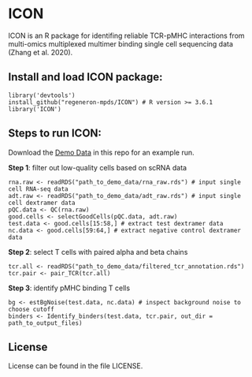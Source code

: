 # ICON
ICON is an R package for identifing reliable TCR-pMHC interactions from multi-omics multiplexed multimer binding single cell sequencing data (Zhang et al. 2020).

## Install and load ICON package:
```
library('devtools')
install_github("regeneron-mpds/ICON") # R version >= 3.6.1
library('ICON')
```
## Steps to run ICON:
Download the [Demo Data](https://github.com/regeneron-mpds/ICON/tree/master/tests/testdata/) in this repo for an example run.

**Step 1**: filter out low-quality cells based on scRNA data
```
rna.raw <- readRDS("path_to_demo_data/rna_raw.rds") # input single cell RNA-seq data
adt.raw <- readRDS("path_to_demo_data/adt_raw.rds") # input single cell dextramer data
pQC.data <- QC(rna.raw)
good.cells <- selectGoodCells(pQC.data, adt.raw)
test.data <- good.cells[15:58,] # extract test dextramer data
nc.data <- good.cells[59:64,] # extract negative control dextramer data
```
**Step 2**: select T cells with paired alpha and beta chains
```
tcr.all <- readRDS("path_to_demo_data/filtered_tcr_annotation.rds")
tcr.pair <- pair_TCR(tcr.all)
```
**Step 3**: identify pMHC binding T cells
```
bg <- estBgNoise(test.data, nc.data) # inspect background noise to choose cutoff
binders <- Identify_binders(test.data, tcr.pair, out_dir = path_to_output_files)
```
## License
License can be found in the file LICENSE.

